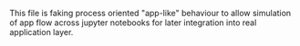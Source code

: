 This file is faking process oriented "app-like" behaviour to allow simulation of app flow across jupyter notebooks for later integration into real application layer.
